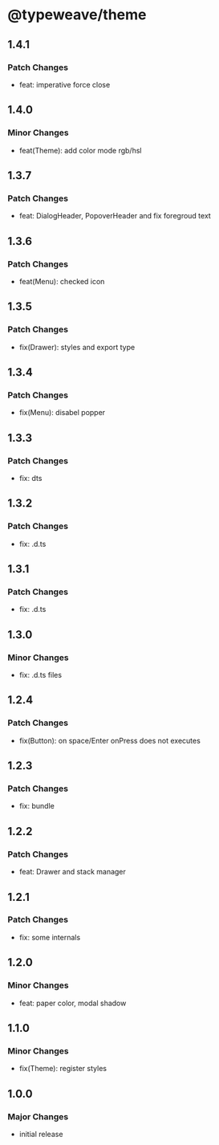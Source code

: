 # @typeweave/theme

## 1.4.1

### Patch Changes

- feat: imperative force close

## 1.4.0

### Minor Changes

- feat(Theme): add color mode rgb/hsl

## 1.3.7

### Patch Changes

- feat: DialogHeader, PopoverHeader and fix foregroud text

## 1.3.6

### Patch Changes

- feat(Menu): checked icon

## 1.3.5

### Patch Changes

- fix(Drawer): styles and export type

## 1.3.4

### Patch Changes

- fix(Menu): disabel popper

## 1.3.3

### Patch Changes

- fix: dts

## 1.3.2

### Patch Changes

- fix: .d.ts

## 1.3.1

### Patch Changes

- fix: .d.ts

## 1.3.0

### Minor Changes

- fix: .d.ts files

## 1.2.4

### Patch Changes

- fix(Button): on space/Enter onPress does not executes

## 1.2.3

### Patch Changes

- fix: bundle

## 1.2.2

### Patch Changes

- feat: Drawer and stack manager

## 1.2.1

### Patch Changes

- fix: some internals

## 1.2.0

### Minor Changes

- feat: paper color, modal shadow

## 1.1.0

### Minor Changes

- fix(Theme): register styles

## 1.0.0

### Major Changes

- initial release
